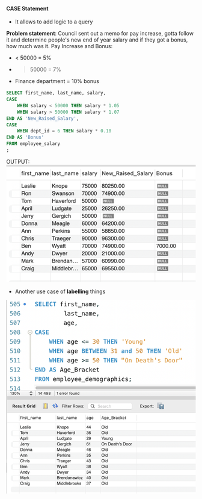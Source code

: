 #### CASE Statement
- It allows to add logic to a query


**Problem statement**: Council sent out a memo for pay increase, gotta follow it and determine people's new end of year salary and if they got a bonus, how much was it.
Pay Increase and Bonus:
- < 50000 = 5%
- > 50000 = 7%
- Finance department = 10% bonus

```SQL
SELECT first_name, last_name, salary,
CASE
	WHEN salary < 50000 THEN salary * 1.05
    WHEN salary > 50000 THEN salary * 1.07
END AS 'New_Raised_Salary',
CASE
	WHEN dept_id = 6 THEN salary * 0.10
END AS 'Bonus'
FROM employee_salary
;
```
OUTPUT: ![](attachments/Pasted%20image%2020250515175142.png)

- Another use case of **labelling** things

![](attachments/Pasted%20image%2020250515175105.png)
